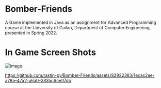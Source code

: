 
# Bomber-Friends

A Game implemented in Java as an assignment for Advanced Programming course at the University of Guilan, Department of Computer Engineering, presented in Spring 2022.

# In Game Screen Shots
![image](https://github.com/rastin-py/Bomber-Friends/assets/92922383/bf83a819-7cca-4ea0-a0f4-32c2950dfaf8)


https://github.com/rastin-py/Bomber-Friends/assets/92922383/1ecac2ee-a785-47a2-a6a0-333bc6ce07db

